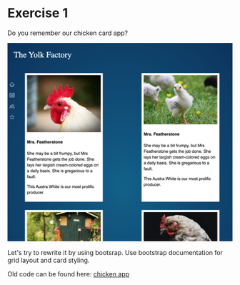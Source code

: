 # Exercise 1

Do you remember our chicken card app?

![](./images/chiken_app.png)

Let's try to rewrite it by using bootsrap. Use bootstrap documentation for grid layout and card styling.

Old code can be found here: [chicken app](https://github.com/learnque-code/chicken-app/archive/refs/heads/main.zip)
